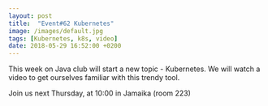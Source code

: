```yaml
---
layout: post
title:  "Event#62 Kubernetes"
image: /images/default.jpg
tags: [Kubernetes, k8s, video]
date: 2018-05-29 16:52:00 +0200
---
```


This week on Java club
will start a new topic - Kubernetes. We will watch a video to get ourselves familiar with this trendy tool. []()

Join us next Thursday, at 10:00 in Jamaika (room 223)

